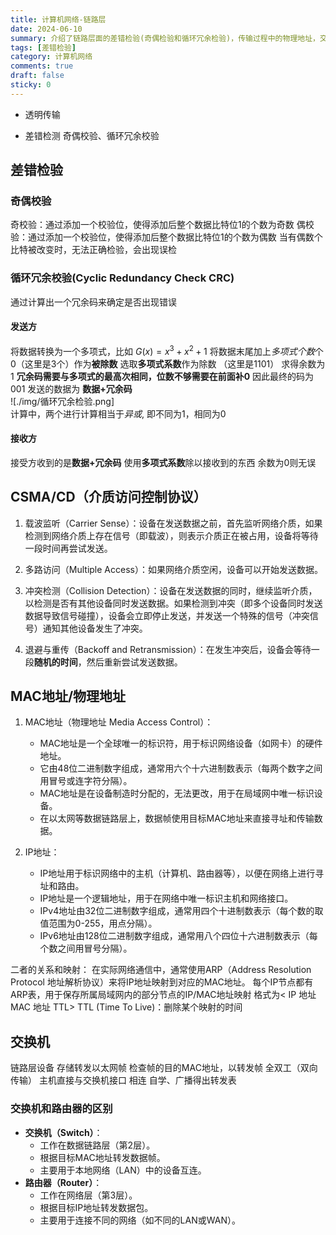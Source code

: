 ```yaml
---
title: 计算机网络-链路层
date: 2024-06-10
summary: 介绍了链路层面的差错检验(奇偶检验和循环冗余检验)，传输过程中的物理地址，交换机
tags: [差错检验]
category: 计算机网络
comments: true
draft: false
sticky: 0
---
```


- 透明传输

- 差错检测
  奇偶校验、循环冗余校验

## 差错检验

### **奇偶校验**

奇校验：通过添加一个校验位，使得添加后整个数据比特位1的个数为奇数
偶校验：通过添加一个校验位，使得添加后整个数据比特位1的个数为偶数
当有偶数个比特被改变时，无法正确检验，会出现误检

### **循环冗余校验(Cyclic Redundancy Check CRC)**

通过计算出一个冗余码来确定是否出现错误

#### **发送方**

将数据转换为一个多项式，比如 $G(x)=x^{3}+x^{2}+1$
将数据末尾加上*多项式个数*个0（这里是3个）作为**被除数**
选取**多项式系数**作为除数 （这里是1101）
求得余数为1
**冗余码需要与多项式的最高次相同，位数不够需要在前面补0**
因此最终的码为001
发送的数据为 **数据+冗余码**  
![./img/循环冗余检验.png]  
计算中，两个进行计算相当于*异或*, 即不同为1，相同为0

#### **接收方**

接受方收到的是**数据+冗余码**
使用**多项式系数**除以接收到的东西
余数为0则无误

## CSMA/CD（介质访问控制协议）

1. 载波监听（Carrier Sense）：设备在发送数据之前，首先监听网络介质，如果检测到网络介质上存在信号（即载波），则表示介质正在被占用，设备将等待一段时间再尝试发送。

2. 多路访问（Multiple Access）：如果网络介质空闲，设备可以开始发送数据。

3. 冲突检测（Collision Detection）：设备在发送数据的同时，继续监听介质，以检测是否有其他设备同时发送数据。如果检测到冲突（即多个设备同时发送数据导致信号碰撞），设备会立即停止发送，并发送一个特殊的信号（冲突信号）通知其他设备发生了冲突。

4. 退避与重传（Backoff and Retransmission）：在发生冲突后，设备会等待一段**随机的时间**，然后重新尝试发送数据。

## MAC地址/物理地址

1. MAC地址（物理地址 Media Access Control）：

   - MAC地址是一个全球唯一的标识符，用于标识网络设备（如网卡）的硬件地址。
   - 它由48位二进制数字组成，通常用六个十六进制数表示（每两个数字之间用冒号或连字符分隔）。
   - MAC地址是在设备制造时分配的，无法更改，用于在局域网中唯一标识设备。
   - 在以太网等数据链路层上，数据帧使用目标MAC地址来直接寻址和传输数据。

2. IP地址：
   - IP地址用于标识网络中的主机（计算机、路由器等），以便在网络上进行寻址和路由。
   - IP地址是一个逻辑地址，用于在网络中唯一标识主机和网络接口。
   - IPv4地址由32位二进制数字组成，通常用四个十进制数表示（每个数的取值范围为0-255，用点分隔）。
   - IPv6地址由128位二进制数字组成，通常用八个四位十六进制数表示（每个数之间用冒号分隔）。

二者的关系和映射：
在实际网络通信中，通常使用ARP（Address Resolution Protocol 地址解析协议）来将IP地址映射到对应的MAC地址。
每个IP节点都有ARP表，用于保存所属局域网内的部分节点的IP/MAC地址映射
格式为< IP 地址 MAC 地址 TTL>
TTL (Time To Live)：删除某个映射的时间

## **交换机**

链路层设备
存储转发以太网帧
检查帧的目的MAC地址，以转发帧
全双工（双向传输）
主机直接与交换机接口 相连
自学、广播得出转发表

### 交换机和路由器的区别

- **交换机（Switch）**：
  - 工作在数据链路层（第2层）。
  - 根据目标MAC地址转发数据帧。
  - 主要用于本地网络（LAN）中的设备互连。
- **路由器（Router）**：
  - 工作在网络层（第3层）。
  - 根据目标IP地址转发数据包。
  - 主要用于连接不同的网络（如不同的LAN或WAN）。
